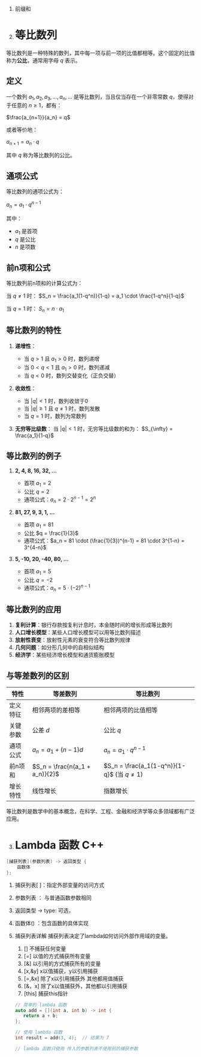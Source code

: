 1. 前缀和 
2. # 等比数列

等比数列是一种特殊的数列，其中每一项与前一项的比值都相等。这个固定的比值称为**公比**，通常用字母 $q$ 表示。

## 定义

一个数列 $a_1, a_2, a_3, ..., a_n, ...$ 是等比数列，当且仅当存在一个非零常数 $q$，使得对于任意的 $n \geq 1$，都有：

$\frac{a_{n+1}}{a_n} = q$

或者等价地：

$a_{n+1} = a_n \cdot q$

其中 $q$ 称为等比数列的公比。

## 通项公式

等比数列的通项公式为：

$a_n = a_1 \cdot q^{n-1}$

其中：
- $a_1$ 是首项
- $q$ 是公比
- $n$ 是项数

## 前n项和公式

等比数列前n项和的计算公式为：

当 $q \neq 1$ 时：
$S_n = \frac{a_1(1-q^n)}{1-q} = a_1 \cdot \frac{1-q^n}{1-q}$

当 $q = 1$ 时：
$S_n = n \cdot a_1$

## 等比数列的特性

1. **递增性**：
   - 当 $q > 1$ 且 $a_1 > 0$ 时，数列递增
   - 当 $0 < q < 1$ 且 $a_1 > 0$ 时，数列递减
   - 当 $q < 0$ 时，数列交替变化（正负交替）

2. **收敛性**：
   - 当 $|q| < 1$ 时，数列收敛于0
   - 当 $|q| \geq 1$ 且 $q \neq 1$ 时，数列发散
   - 当 $q = 1$ 时，数列为常数列

3. **无穷等比级数**：
   当 $|q| < 1$ 时，无穷等比级数的和为：
   $S_{\infty} = \frac{a_1}{1-q}$

## 等比数列的例子

1. **2, 4, 8, 16, 32, ...**
   - 首项 $a_1 = 2$
   - 公比 $q = 2$
   - 通项公式：$a_n = 2 \cdot 2^{n-1} = 2^n$

2. **81, 27, 9, 3, 1, ...**
   - 首项 $a_1 = 81$
   - 公比 $q = \frac{1}{3}$
   - 通项公式：$a_n = 81 \cdot (\frac{1}{3})^{n-1} = 81 \cdot 3^{1-n} = 3^{4-n}$

3. **5, -10, 20, -40, 80, ...**
   - 首项 $a_1 = 5$
   - 公比 $q = -2$
   - 通项公式：$a_n = 5 \cdot (-2)^{n-1}$

## 等比数列的应用

1. **复利计算**：银行存款按复利计息时，本金随时间的增长形成等比数列
2. **人口增长模型**：某些人口增长模型可以用等比数列描述
3. **放射性衰变**：放射性元素的衰变符合等比数列规律
4. **几何问题**：如分形几何中的自相似结构
5. **经济学**：某些经济增长模型和通货膨胀模型

## 与等差数列的区别

| 特性 | 等差数列 | 等比数列 |
|------|---------|---------|
| 定义特征 | 相邻两项的差相等 | 相邻两项的比值相等 |
| 关键参数 | 公差 $d$ | 公比 $q$ |
| 通项公式 | $a_n = a_1 + (n-1)d$ | $a_n = a_1 \cdot q^{n-1}$ |
| 前n项和 | $S_n = \frac{n(a_1 + a_n)}{2}$ | $S_n = \frac{a_1(1-q^n)}{1-q}$ (当 $q \neq 1$) |
| 增长特性 | 线性增长 | 指数增长 |

等比数列是数学中的基本概念，在科学、工程、金融和经济学等众多领域都有广泛应用。

3. # Lambda 函数 C++
```cpp
[捕获列表](参数列表) -> 返回类型 {
    函数体
};
```
   1. 捕获列表[ ]：指定外部变量的访问方式
   2. 参数列表 ： 与普通函数参数相同
   3. 返回类型 -> type: 可选，
   4. 函数体() ：包含函数的具体实现

   1. 捕获列表详解 捕获列表决定了lambda如何访问外部作用域的变量。
      1. [] 不捕获任何变量
      2. [=] 以值的方式捕获所有变量
      3. [&] 以引用的方式捕获所有的变量
      4. [x,&y] x以值捕获，y以引用捕获
      5. [=,&x] 除了x以引用捕获外 其他都用值捕获
      6. [&，x] 除了x以值捕获外，其他都以引用捕获
      7. [this] 捕获this指针
      ```cpp
      // 简单的 lambda 函数
      auto add = [](int a, int b) -> int {
         return a + b;
      };

      // 使用 lambda 函数
      int result = add(3, 4);  // 结果为 7

      // lambda 函数只使用 传入的参数列表不使用别的捕获参数
      ```
